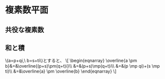 # 複素数平面
## 共役な複素数
## 和と積
\\(a=p+qi,\\ b=s+ti\\)とすると、
\\[
\begin{eqnarray}
\overline{a \pm b}&=&\overline{(p+s)\pm(q+t)i}\\\\
&=&(p+s)\mp(q+t)i\\\\
&=&(p \mp qi)+(s \mp ti)\\\\
&=&\overline{a} \pm \overline{b}
\end{eqnarray}
\\]
